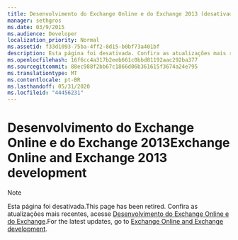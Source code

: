 ```yaml
---
title: Desenvolvimento do Exchange Online e do Exchange 2013 (desativado)
manager: sethgros
ms.date: 03/9/2015
ms.audience: Developer
localization_priority: Normal
ms.assetid: f33d1093-75ba-4ff2-8d15-b0bf73a401bf
description: Esta página foi desativada. Confira as atualizações mais recentes, acesse o tópico Desenvolvimento do Exchange Online e do Exchange.
ms.openlocfilehash: 16f6cc4a317b2eeb661c0bbd81192aac292ba377
ms.sourcegitcommit: 88ec988f2bb67c1866d06b361615f3674a24e795
ms.translationtype: MT
ms.contentlocale: pt-BR
ms.lasthandoff: 05/31/2020
ms.locfileid: "44456231"
---
```

# <a name="exchange-online-and-exchange-2013-development"></a><span data-ttu-id="52226-104">Desenvolvimento do Exchange Online e do Exchange 2013</span><span class="sxs-lookup"><span data-stu-id="52226-104">Exchange Online and Exchange 2013 development</span></span>

> [!NOTE] 
> <span data-ttu-id="52226-105">Esta página foi desativada.</span><span class="sxs-lookup"><span data-stu-id="52226-105">This page has been retired.</span></span> <span data-ttu-id="52226-106">Confira as atualizações mais recentes, acesse [Desenvolvimento do Exchange Online e do Exchange](exchange-server-development.md).</span><span class="sxs-lookup"><span data-stu-id="52226-106">For the latest updates, go to [Exchange Online and Exchange development](exchange-server-development.md).</span></span>

